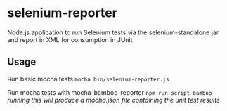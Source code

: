 selenium-reporter
=================

Node.js application to run Selenium tests via the selenium-standalone jar and report in XML for consumption in JUnit

Usage
-----
Run basic mocha tests
``` mocha bin/selenium-reporter.js ```

Run mocha tests with mocha-bamboo-reporter
``` npm run-script bamboo ```
*running this will produce a mocha.json file containing the unit test results*